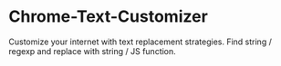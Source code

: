 Chrome-Text-Customizer
======================

Customize your internet with text replacement strategies. Find string / regexp and replace with string / JS function.
